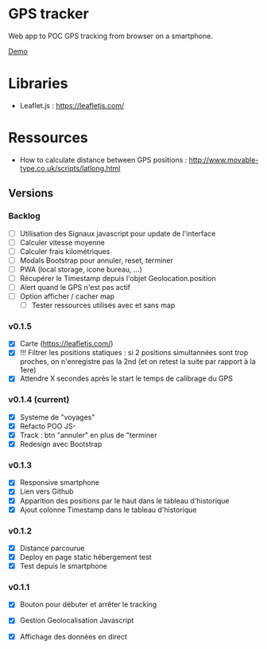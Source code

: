 # GPS tracker

Web app to POC GPS tracking from browser on a smartphone.

<a href="https://brsjrn-gps-tracking.netlify.app/" target="_blank">Demo</a>

# Libraries
- Leaflet.js : https://leafletjs.com/

# Ressources
- How to calculate distance between GPS positions : http://www.movable-type.co.uk/scripts/latlong.html

## Versions

### Backlog
- [ ] Utilisation des Signaux javascript pour update de l'interface
- [ ] Calculer vitesse moyenne
- [ ] Calculer frais kilométriques
- [ ] Modals Bootstrap pour annuler, reset, terminer
- [ ] PWA (local storage, icone bureau, ...)
- [ ] Récupérer le Timestamp depuis l'objet Geolocation.position
- [ ] Alert quand le GPS n'est pas actif
- [ ] Option afficher / cacher map
  - [ ] Tester ressources utilisés avec et sans map

### v0.1.5
- [x] Carte (https://leafletjs.com/)
- [x] !!! Filtrer les positions statiques : si 2 positions simultannées sont trop proches, on n'enregistre pas la 2nd (et on retest la suite par rapport à la 1ere)
- [x] Attendre X secondes après le start le temps de calibrage du GPS

### v0.1.4 (current)
- [x] Systeme de "voyages"
- [x] Refacto POO JS- 
- [x] Track : btn "annuler" en plus de "terminer
- [x] Redesign avec Bootstrap

### v0.1.3
- [x] Responsive smartphone
- [x] Lien vers Github
- [x] Apparition des positions par le haut dans le tableau d'historique
- [x] Ajout colonne Timestamp dans le tableau d'historique 

### v0.1.2
- [x] Distance parcourue
- [x] Deploy en page static hébergement test
- [x] Test depuis le smartphone

### v0.1.1
- [x] Bouton pour débuter et arrêter le tracking
- [x] Gestion Geolocalisation Javascript
- [x] Affichage des données en direct




